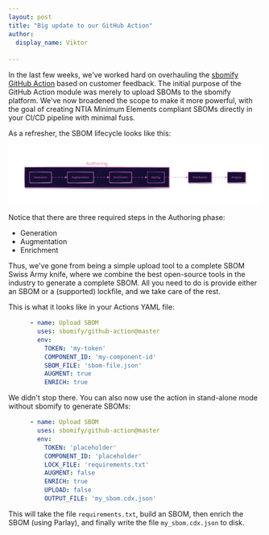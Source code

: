 ```yaml
---
layout: post
title: "Big update to our GitHub Action"
author:
  display_name: Viktor

---
```


In the last few weeks, we've worked hard on overhauling the [sbomify GitHub Action](https://github.com/sbomify/github-action/) based on customer feedback. The initial purpose of the GitHub Action module was merely to upload SBOMs to the sbomify platform. We've now broadened the scope to make it more powerful, with the goal of creating NTIA Minimum Elements compliant SBOMs directly in your CI/CD pipeline with minimal fuss.

As a refresher, the SBOM lifecycle looks like this:

![Lifecycle](/assets/images/site/lifecycle.svg)

Notice that there are three required steps in the Authoring phase:

* Generation
* Augmentation
* Enrichment

Thus, we've gone from being a simple upload tool to a complete SBOM Swiss Army knife, where we combine the best open-source tools in the industry to generate a complete SBOM. All you need to do is provide either an SBOM or a (supported) lockfile, and we take care of the rest.

This is what it looks like in your Actions YAML file:

```yaml
      - name: Upload SBOM
        uses: sbomify/github-action@master
        env:
          TOKEN: 'my-token'
          COMPONENT_ID: 'my-component-id'
          SBOM_FILE: 'sbom-file.json'
          AUGMENT: true
          ENRICH: true
```

We didn't stop there. You can also now use the action in stand-alone mode without sbomify to generate SBOMs:

```yaml
      - name: Upload SBOM
        uses: sbomify/github-action@master
        env:
          TOKEN: 'placeholder'
          COMPONENT_ID: 'placeholder'
          LOCK_FILE: 'requirements.txt'
          AUGMENT: false
          ENRICH: true
          UPLOAD: false
          OUTPUT_FILE: 'my_sbom.cdx.json'
```

This will take the file `requirements.txt`, build an SBOM, then enrich the SBOM (using Parlay), and finally write the file `my_sbom.cdx.json` to disk.